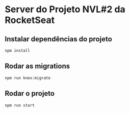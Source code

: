 # Server do Projeto NVL#2 da RocketSeat

## Instalar dependências do projeto
    npm install

## Rodar as migrations
    npm run knex:migrate

## Rodar o projeto
    npm run start